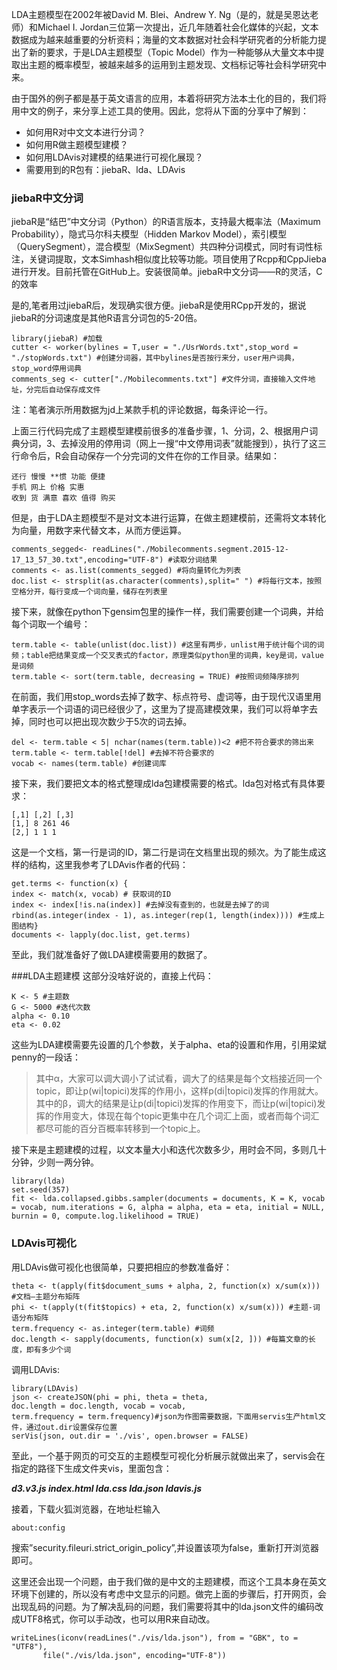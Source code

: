 LDA主题模型在2002年被David M. Blei、Andrew Y. Ng（是的，就是吴恩达老师）和Michael I. Jordan三位第一次提出，近几年随着社会化媒体的兴起，文本数据成为越来越重要的分析资料；海量的文本数据对社会科学研究者的分析能力提出了新的要求，于是LDA主题模型（Topic Model）作为一种能够从大量文本中提取出主题的概率模型，被越来越多的运用到主题发现、文档标记等社会科学研究中来。

由于国外的例子都是基于英文语言的应用，本着将研究方法本土化的目的，我们将用中文的例子，来分享上述工具的使用。因此，您将从下面的分享中了解到：

- 如何用R对中文文本进行分词？
- 如何用R做主题模型建模？
- 如何用LDAvis对建模的结果进行可视化展现？
- 需要用到的R包有：jiebaR、lda、LDAvis

### jiebaR中文分词
jiebaR是“结巴”中文分词（Python）的R语言版本，支持最大概率法（Maximum Probability），隐式马尔科夫模型（Hidden Markov Model），索引模型（QuerySegment），混合模型（MixSegment）共四种分词模式，同时有词性标注，关键词提取，文本Simhash相似度比较等功能。项目使用了Rcpp和CppJieba进行开发。目前托管在GitHub上。安装很简单。jiebaR中文分词——R的灵活，C的效率

是的,笔者用过jiebaR后，发现确实很方便。jiebaR是使用RCpp开发的，据说jiebaR的分词速度是其他R语言分词包的5-20倍。

```
library(jiebaR) #加载
cutter <- worker(bylines = T,user = "./UsrWords.txt",stop_word = "./stopWords.txt") #创建分词器，其中bylines是否按行来分，user用户词典，stop_word停用词典
comments_seg <- cutter["./Mobilecomments.txt"] #文件分词，直接输入文件地址，分完后自动保存成文件
```

注：笔者演示所用数据为jd上某款手机的评论数据，每条评论一行。

上面三行代码完成了主题模型建模前很多的准备步骤，1、分词，2、根据用户词典分词，3、去掉没用的停用词（网上一搜“中文停用词表”就能搜到），执行了这三行命令后，R会自动保存一个分完词的文件在你的工作目录。结果如：

```
还行 慢慢 **惯 功能 便捷
手机 网上 价格 实惠
收到 货 满意 喜欢 值得 购买
```

但是，由于LDA主题模型不是对文本进行运算，在做主题建模前，还需将文本转化为向量，用数字来代替文本，从而方便运算。

```
comments_segged<- readLines("./Mobilecomments.segment.2015-12-17_13_57_30.txt",encoding="UTF-8") #读取分词结果
comments <- as.list(comments_segged) #将向量转化为列表
doc.list <- strsplit(as.character(comments),split=" ") #将每行文本，按照空格分开，每行变成一个词向量，储存在列表里
```

接下来，就像在python下gensim包里的操作一样，我们需要创建一个词典，并给每个词取一个编号：

```
term.table <- table(unlist(doc.list)) #这里有两步，unlist用于统计每个词的词频；table把结果变成一个交叉表式的factor，原理类似python里的词典，key是词，value是词频
term.table <- sort(term.table, decreasing = TRUE) #按照词频降序排列
```

在前面，我们用stop_words去掉了数字、标点符号、虚词等，由于现代汉语里用单字表示一个词语的词已经很少了，这里为了提高建模效果，我们可以将单字去掉，同时也可以把出现次数少于5次的词去掉。

```
del <- term.table < 5| nchar(names(term.table))<2 #把不符合要求的筛出来
term.table <- term.table[!del] #去掉不符合要求的
vocab <- names(term.table) #创建词库
```

接下来，我们要把文本的格式整理成lda包建模需要的格式。lda包对格式有具体要求：

```
[,1] [,2] [,3]
[1,] 8 261 46
[2,] 1 1 1
```

这是一个文档，第一行是词的ID，第二行是词在文档里出现的频次。为了能生成这样的结构，这里我参考了LDAvis作者的代码：

```
get.terms <- function(x) {
index <- match(x, vocab) # 获取词的ID
index <- index[!is.na(index)] #去掉没有查到的，也就是去掉了的词
rbind(as.integer(index - 1), as.integer(rep(1, length(index)))) #生成上图结构}
documents <- lapply(doc.list, get.terms)
```

至此，我们就准备好了做LDA建模需要用的数据了。

###LDA主题建模
这部分没啥好说的，直接上代码：

```
K <- 5 #主题数
G <- 5000 #迭代次数
alpha <- 0.10 
eta <- 0.02
```

这些为LDA建模需要先设置的几个参数，关于alpha、eta的设置和作用，引用梁斌penny的一段话：

> 其中α，大家可以调大调小了试试看，调大了的结果是每个文档接近同一个topic，即让p(wi|topici)发挥的作用小，这样p(di|topici)发挥的作用就大。其中的β，调大的结果是让p(di|topici)发挥的作用变下，而让p(wi|topici)发挥的作用变大，体现在每个topic更集中在几个词汇上面，或者而每个词汇都尽可能的百分百概率转移到一个topic上。

接下来是主题建模的过程，以文本量大小和迭代次数多少，用时会不同，多则几十分钟，少则一两分钟。

```
library(lda)
set.seed(357) 
fit <- lda.collapsed.gibbs.sampler(documents = documents, K = K, vocab = vocab, num.iterations = G, alpha = alpha, eta = eta, initial = NULL, burnin = 0, compute.log.likelihood = TRUE)
```

### LDAvis可视化
用LDAvis做可视化也很简单，只要把相应的参数准备好：

```
theta <- t(apply(fit$document_sums + alpha, 2, function(x) x/sum(x))) #文档—主题分布矩阵
phi <- t(apply(t(fit$topics) + eta, 2, function(x) x/sum(x))) #主题-词语分布矩阵
term.frequency <- as.integer(term.table) #词频
doc.length <- sapply(documents, function(x) sum(x[2, ])) #每篇文章的长度，即有多少个词
```

调用LDAvis:

```
library(LDAvis)
json <- createJSON(phi = phi, theta = theta, 
doc.length = doc.length, vocab = vocab,
term.frequency = term.frequency)#json为作图需要数据，下面用servis生产html文件，通过out.dir设置保存位置
serVis(json, out.dir = './vis', open.browser = FALSE)
```

至此，一个基于网页的可交互的主题模型可视化分析展示就做出来了，servis会在指定的路径下生成文件夹vis，里面包含：

***d3.v3.js  index.html  lda.css  lda.json   ldavis.js***

接着，下载火狐浏览器，在地址栏输入

```
about:config
```

搜索”security.fileuri.strict_origin_policy”,并设置该项为false，重新打开浏览器即可。

这里还会出现一个问题，由于我们做的是中文的主题建模，而这个工具本身在英文环境下创建的，所以没有考虑中文显示的问题。做完上面的步骤后，打开网页，会出现乱码的问题。为了解决乱码的问题，我们需要将其中的lda.json文件的编码改成UTF8格式，你可以手动改，也可以用R来自动改。

```
writeLines(iconv(readLines("./vis/lda.json"), from = "GBK", to = "UTF8"),
       file("./vis/lda.json", encoding="UTF-8"))
```
